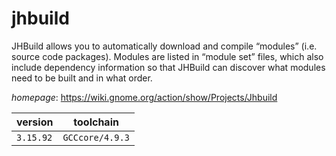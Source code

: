 # jhbuild

JHBuild allows you to automatically download and compile “modules” (i.e. source code packages).  Modules are listed in “module set” files, which also include dependency information so that JHBuild can discover  what modules need to be built and in what order.

*homepage*: <https://wiki.gnome.org/action/show/Projects/Jhbuild>

version | toolchain
--------|----------
``3.15.92`` | ``GCCcore/4.9.3``
